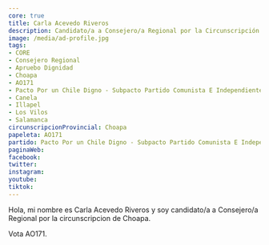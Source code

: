 ```yaml
---
core: true
title: Carla Acevedo Riveros
description: Candidato/a a Consejero/a Regional por la Circunscripción de Choapa
image: /media/ad-profile.jpg
tags:
- CORE
- Consejero Regional
- Apruebo Dignidad
- Choapa
- AO171
- Pacto Por un Chile Digno - Subpacto Partido Comunista E Independientes - Independientes
- Canela
- Illapel
- Los Vilos
- Salamanca
circunscripcionProvincial: Choapa
papeleta: AO171
partido: Pacto Por un Chile Digno - Subpacto Partido Comunista E Independientes - Independientes
paginaWeb:
facebook:
twitter:
instagram:
youtube:
tiktok:
---
```

Hola, mi nombre es Carla Acevedo Riveros y soy candidato/a a Consejero/a Regional por la circunscripcion de Choapa.

Vota AO171.